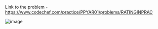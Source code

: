 Link to the problem - https://www.codechef.com/practice/PPYAR01/problems/RATINGINPRAC


![image](https://github.com/Haleshot/Competitive-Programming/assets/57552973/52ef6887-81a7-4db5-91a1-96b85bd77627)
